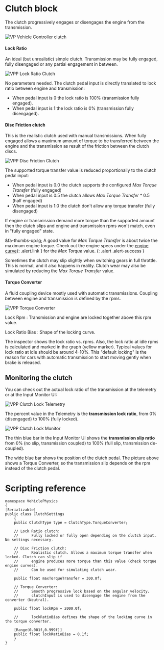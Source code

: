 # Clutch block

The clutch progressively engages or disengages the engine from the transmission.

![VP Vehicle Controller clutch](/img/blocks/vpp-clutch-inspector.png)

#### Lock Ratio

An ideal (but unrealistic) simple clutch. Transmission may be fully engaged, fully disengaged or any
partial engagement in between.

![VPP Lock Ratio Clutch](/img/blocks/vpp-clutch-lock-ratio.png)

No parameters needed. The clutch pedal input is directly translated to lock ratio between engine
and transmission:

- When pedal input is 0 the lock ratio is 100% (transmission fully engaged).
- When pedal input is 1 the lock ratio is 0% (transmission fully disengaged).

#### Disc Friction clutch

This is the realistic clutch used with manual transmissions. When fully engaged allows a maximum
amount of torque to be transferred between the engine and the transmission as result of the friction
between the clutch discs.

![VPP Disc Friction Clutch](/img/blocks/vpp-clutch-disc-friction.png)

The supported torque transfer value is reduced proportionally to the clutch pedal input:

- When pedal input is 0.0 the clutch supports the configured _Max Torque Transfer_ (fully engaged)
- When pedal input is 0.5 the clutch allows _Max Torque Transfer_ * 0.5 (half engaged)
- When pedal input is 1.0 the clutch don't allow any torque transfer (fully disengaged)

If engine or transmission demand more torque than the supported amount then the clutch slips and
engine and transmission rpms won't match, even in "fully engaged" state.

&fa-thumbs-up:lg; A good value for _Max Torque Transfer_ is about twice the maximum engine torque.
Check out the engine specs under the [engine curve](/blocks/engine){: .alert.link } for the
_Max Torque_ value.
{: .alert .alert-success }

Sometimes the clutch may slip slightly when switching gears in full throttle. This is normal, and
it also happens in reality. Clutch wear may also be simulated by reducing the _Max Torque Transfer_
value.

#### Torque Converter

A fluid coupling device mostly used with automatic transmissions. Coupling between engine and
transmission is defined by the rpms.

![VPP Torque Converter](/img/blocks/vpp-clutch-inspector.png)

Lock Rpm
:	Transmission and engine are locked together above this rpm value.

Lock Ratio Bias
:	Shape of the locking curve.

The inspector shows the lock ratio vs. rpms. Also, the lock ratio at idle rpms is calculated and
marked in the graph (yellow marker). Typical values for lock ratio at idle should be around 4-10%.
This "default locking" is the reason for cars with automatic transmission to start moving gently
when brake is released.

## Monitoring the clutch

You can check out the actual lock ratio of the transmission at the telemetry or at the Input Monitor
UI:

![VPP Clutch Lock Telemetry](/img/blocks/vpp-clutch-lock-telemetry.png)

The percent value in the Telemetry is the **transmission lock ratio**, from 0% (disengaged) to 100%
(fully locked).

![VPP Clutch Lock Monitor](/img/blocks/vpp-clutch-lock-monitor.png)

The thin blue bar in the Input Monitor UI shows the **transmission slip ratio** from 0% (no slip,
transmission coupled) to 100% (full slip, transmission de-coupled).

The wide blue bar shows the position of the clutch pedal. The picture above shows a Torque Converter,
so the transmission slip depends on the rpm instead of the clutch pedal.

# Scripting reference

```
namespace VehiclePhysics
{
[Serializable]
public class ClutchSettings
	{
	public ClutchType type = ClutchType.TorqueConverter;

	// Lock Ratio clutch:
	//		Fully locked or fully open depending on the clutch input. No settings necessary.

	// Disc Friction clutch:
	//		Realistic clutch. Allows a maximum torque transfer when locked. Clutch can slip if
	// 		engine produces more torque than this value (check torque engine curves).
	//		Can be used for simulating clutch wear.

	public float maxTorqueTransfer = 300.0f;

	// Torque Converter:
	//		Smooth progressive lock based on the angular velocity.
	//		clutchInput is used to disengage the engine from the converter (Neutral).

	public float lockRpm = 2000.0f;

	//		lockRatioBias defines the shape of the locking curve in the torque converter.

	[Range(0.001f,0.999f)]
	public float lockRatioBias = 0.1f;
	}
}
```